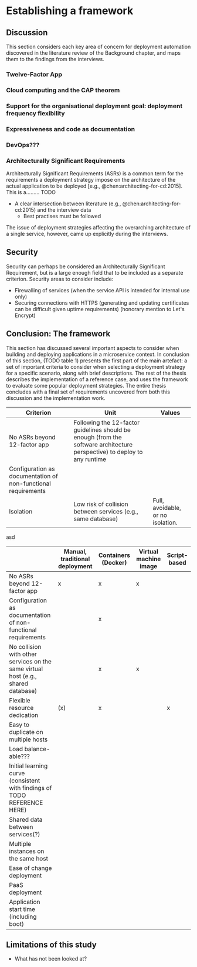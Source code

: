 # Establishing a framework

## Discussion

This section considers each key area of concern for deployment automation discovered in the literature review of the Background chapter, and maps them to the findings from the interviews.

### Twelve-Factor App


### Cloud computing and the CAP theorem

### Support for the organisational deployment goal: deployment frequency flexibility

### Expressiveness and code as documentation

### DevOps???

### Architecturally Significant Requirements

Architecturally Significant Requirements (ASRs) is a common term for the requirements a deployment strategy impose on the architecture of the actual application to be deployed [e.g., @chen:architecting-for-cd:2015]. This is a……… TODO

- A clear intersection between literature (e.g., @chen:architecting-for-cd:2015) and the interview data
  - Best practises must be followed

The issue of deployment strategies affecting the overarching architecture of a single service, however, came up explicitly during the interviews.

## Security

Security can perhaps be considered an Architecturally Significant Requirement, but is a large enough field that to be included as a separate criterion. Security areas to consider include:

- Firewalling of services (when the service API is intended for internal use only)
- Securing connections with HTTPS (generating and updating certificates can be difficult given uptime requirements) (honorary mention to Let's Encrypt)

## Conclusion: The framework

This section has discussed several important aspects to consider when building and deploying applications in a microservice context. In conclusion of this section, (TODO table 1) presents the first part of the main artefact: a set of important criteria to consider when selecting a deployment strategy for a specific scenario, along with brief descriptions. The rest of the thesis describes the implementation of a reference case, and uses the framework to evaluate some popular deployment strategies. The entire thesis concludes with a final set of requirements uncovered from both this discussion and the implementation work.

| Criterion | Unit | Values |
| ---------------------------------------- | ----------- | ---------- |
| No ASRs beyond 12-factor app | Following the 12-factor guidelines should be enough (from the software architecture perspective) to deploy to any runtime
| Configuration as documentation of non-functional requirements | 
| Isolation | Low risk of collision between services (e.g., same database) | Full, avoidable, or no isolation.

asd

| &nbsp; | Manual, traditional deployment | Containers (Docker) | Virtual machine image | Script-based |
| ---------------------------------------- | ----------- | ---------- | --------- | -------- |
| No ASRs beyond 12-factor app                                                            | x | x | x |   |
| Configuration as documentation of non-functional requirements                           |   | x |   |   |
| No collision with other services on the same virtual host (e.g., shared database)       |   | x | x |   |
| Flexible resource dedication                                                            |(x)| x |   | x |
| Easy to duplicate on multiple hosts
| Load balance-able???
| Initial learning curve (consistent with findings of TODO REFERENCE HERE)
| Shared data between services(?)
| Multiple instances on the same host
| Ease of change deployment
| PaaS deployment
| Application start time (including boot)

## Limitations of this study

- What has not been looked at?
